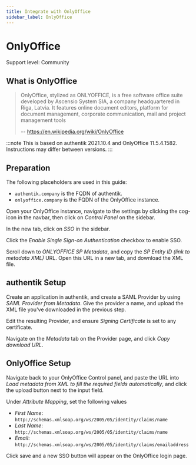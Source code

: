 ```yaml
---
title: Integrate with OnlyOffice
sidebar_label: OnlyOffice
---
```


# OnlyOffice

<span class="badge badge--secondary">Support level: Community</span>

## What is OnlyOffice

> OnlyOffice, stylized as ONLYOFFICE, is a free software office suite developed by Ascensio System SIA, a company headquartered in Riga, Latvia. It features online document editors, platform for document management, corporate communication, mail and project management tools
>
> -- https://en.wikipedia.org/wiki/OnlyOffice

:::note
This is based on authentik 2021.10.4 and OnlyOffice 11.5.4.1582. Instructions may differ between versions.
:::

## Preparation

The following placeholders are used in this guide:

- `authentik.company` is the FQDN of authentik.
- `onlyoffice.company` is the FQDN of the OnlyOffice instance.

Open your OnlyOffice instance, navigate to the settings by clicking the cog-icon in the navbar, then click on _Control Panel_ on the sidebar.

In the new tab, click on _SSO_ in the sidebar.

Click the _Enable Single Sign-on Authentication_ checkbox to enable SSO.

Scroll down to _ONLYOFFICE SP Metadata_, and copy the _SP Entity ID (link to metadata XML)_ URL. Open this URL in a new tab, and download the XML file.

## authentik Setup

Create an application in authentik, and create a SAML Provider by using _SAML Provider from Metadata_. Give the provider a name, and upload the XML file you've downloaded in the previous step.

Edit the resulting Provider, and ensure _Signing Certificate_ is set to any certificate.

Navigate on the _Metadata_ tab on the Provider page, and click _Copy download URL_.

## OnlyOffice Setup

Navigate back to your OnlyOffice Control panel, and paste the URL into _Load metadata from XML to fill the required fields automatically_, and click the upload button next to the input field.

Under _Attribute Mapping_, set the following values

- _First Name_: `http://schemas.xmlsoap.org/ws/2005/05/identity/claims/name`
- _Last Name_: `http://schemas.xmlsoap.org/ws/2005/05/identity/claims/name`
- _Email_: `http://schemas.xmlsoap.org/ws/2005/05/identity/claims/emailaddress`

Click save and a new SSO button will appear on the OnlyOffice login page.
